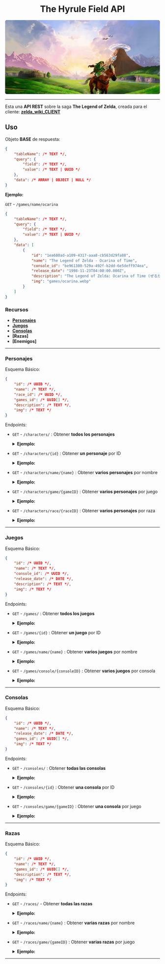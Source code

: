 <h1 align="center">The Hyrule Field API</h1>

<img src="./docs/main.jpg" height="240" width="100%" style="object-fit: cover; border-radius: 5px;">

---

Esta una **API REST** sobre la saga **The Legend of Zelda**, creada para el cliente: **[zelda_wiki_CLIENT](https://github.com/nox456/zelda_wiki_CLIENT)** 

## Uso
Objeto **BASE** de respuesta:

```json
{
    "tableName": /* TEXT */,
    "query": {
        "field": /* TEXT */,
        "value": /* TEXT | UUID */
    },
    "data": /* ARRAY | OBJECT | NULL */
}
```

**Ejemplo:**

`GET` - `/games/name/ocarina`

```json
{
    "tableName": /* TEXT */,
    "query": {
        "field": /* TEXT */,
        "value": /* TEXT | UUID */
    },
    "data": [
        {
            "id": "1ea680ad-a109-4317-aaa8-cb563d29fa88",
            "name": "The Legend of Zelda - Ocarina of Time",
            "console_id": "be961300-529a-492f-b2dd-6e5deff974ea",
            "release_date": "1998-11-23T04:00:00.000Z",
            "description": "The Legend of Zelda: Ocarina of Time (ぜるだ の でんせつ とき の おかりな, Zeruda no Densetsu Toki no Okarina) es la...",
            "img": "games/ocarina.webp"
        }
    ]
}
```


### Recursos

- **[Personajes](#personajes)**
- **[Juegos](#juegos)**
- **[Consolas](#consolas)**
- **[Razas]**
- **[Enemigos]**

---

### Personajes

Esquema Básico:
```json
{
    "id": /* UUID */,
    "name": /* TEXT */,
    "race_id": /* UUID */,
    "games_id": /* UUID[] */,
    "description": /* TEXT */,
    "img": /* TEXT */
}
```

Endpoints:

- `GET` - `/characters/` : Obtener **todos los personajes**

    <details>
    <summary><strong>Ejemplo:</strong></summary>

    ```json
    [
        {
            "id": "e7e41475-9575-49eb-bd0b-a685c7fc1bef",
            "name": "Gran Hada del Poder",
            "race_id": "673ef7c5-2d5d-46a7-a4ec-6696d2021590",
            "games_id": [
                "1ea680ad-a109-4317-aaa8-cb563d29fa88",
                "27d7e693-27ad-4bc3-88f6-ed9a29e9ff84"
            ],
            "description": "La Gran Hada del Poder (Great Fairy of Power en inglés) es un personaje recurrente ...",
            "img": "characters/gran_hada_del_poder.webp"
        },
        {
            "id": "51a2e739-7a21-40c4-be01-8b0903bbc12b",
            "name": "Link",
            "race_id": "de305a29-5e5b-40b1-bbca-59479b9b6f74",
            "games_id": [
                "54c0e405-69dc-4a19-b731-df697bbfad0f",
                "1976757b-405b-4d29-b592-086cb6857ea6",
                ...
            ],
            "description": "Link (リンク, Rinku) es el nombre del protagonista de The Legend of Zelda. Es el Héroe Elegido por...",
            "img": "characters/link.webp"
        },
        ...
    ]
    ```
</details>

- `GET` - `/characters/{id}` : Obtener **un personaje** por ID

    <details>
    <summary><strong>Ejemplo:</strong></summary>

    `/characters/51a2e739-7a21-40c4-be01-8b0903bbc12b`

    ```json
    {
        "id": "51a2e739-7a21-40c4-be01-8b0903bbc12b",
        "name": "Link",
        "race_id": "de305a29-5e5b-40b1-bbca-59479b9b6f74",
        "games_id": [
            "54c0e405-69dc-4a19-b731-df697bbfad0f",
            "1976757b-405b-4d29-b592-086cb6857ea6",
            ...
        ],
        "description": "Link (リンク, Rinku) es el nombre del protagonista de The Legend of Zelda. Es el ...",
            "img": "characters/link.webp" 
    }
    ```
        
</details>


- `GET` - `/characters/name/{name}` : Obtener **varios personajes** por nombre

    <details>
        <summary><strong>Ejemplo:</strong></summary>

    `/characters/name/gano`

    ```json
    [
        {
            "id": "abc85f0d-5150-4fdf-b780-d4f5c88d6012",
            "name": "Ganon",
            "race_id": "7d1bcc39-3511-4e57-aac7-25d3776ed647",
            "games_id": [
                "54c0e405-69dc-4a19-b731-df697bbfad0f",
                "1976757b-405b-4d29-b592-086cb6857ea6",
                ...
            ],
            "description": "Ganon (ガノン, Ganon), es la forma alternativa de Ganondorf. Conocido como el ...",
            "img": "characters/ganon.webp"
        },
        {
            "id": "b1895c1e-6aab-474d-969f-31940b9af9d7",
            "name": "Ganondorf",
            "race_id": "24738b5a-5f15-4d23-9ed4-911547b65e7e",
            "games_id": [
                "1ea680ad-a109-4317-aaa8-cb563d29fa88",
                "30920bf4-0dd8-4829-a0e7-53c0eda0045b",
                ...
            ],
            "description": "Ganondorf (ガノンドロフ, Ganondorofu) también conocido como el Rey Demonio o Señor de la Oscuridad, ...",
            "img": "characters/ganondorf.webp"
        }
    ]
    ```
</details>

- `GET` - `/characters/game/{gameID}` : Obtener **varios personajes** por juego

    <details>
        <summary><strong>Ejemplo:</strong></summary>

    `/characters/game/54c0e405-69dc-4a19-b731-df697bbfad0f`
    
    ```json
    [
        {
            "id": "51a2e739-7a21-40c4-be01-8b0903bbc12b",
            "name": "Link",
            "race_id": "de305a29-5e5b-40b1-bbca-59479b9b6f74",
            "games_id": [
                "54c0e405-69dc-4a19-b731-df697bbfad0f",
                "1976757b-405b-4d29-b592-086cb6857ea6",
                ...
            ],
            "description": "Link (リンク, Rinku) es el nombre del protagonista de The Legend of Zelda...",
            "img": "characters/link.webp"
        },
        {
            "id": "10680ab0-de12-464e-91cd-ccaf6c0cdcad",
            "name": "Zelda",
            "race_id": "de305a29-5e5b-40b1-bbca-59479b9b6f74",
            "games_id": [
                "54c0e405-69dc-4a19-b731-df697bbfad0f",
                "1976757b-405b-4d29-b592-086cb6857ea6",
                ...
            ],
            "description": "La Princesa Zelda (ゼルダ姫, Zeruda-hime) es un personaje...",
            "img": "characters/zelda.webp"
        }
    ]
    ```

</details>

- `GET` - `/characters/race/{raceID}` : Obtener **varios personajes** por raza

    <details>
        <summary><strong>Ejemplo:</strong></summary>

    `/characters/race/de305a29-5e5b-40b1-bbca-59479b9b6f74`

    ```json
    [
        {
            "id": "51a2e739-7a21-40c4-be01-8b0903bbc12b",
            "name": "Link",
            "race_id": "de305a29-5e5b-40b1-bbca-59479b9b6f74",
            "games_id": [
                "54c0e405-69dc-4a19-b731-df697bbfad0f",
                "1976757b-405b-4d29-b592-086cb6857ea6",
                ...
            ],
            "description": "Link (リンク, Rinku) es el nombre del protagonista de The Legend of Zelda...",
            "img": "characters/link.webp"
        },
        {
            "id": "10680ab0-de12-464e-91cd-ccaf6c0cdcad",
            "name": "Zelda",
            "race_id": "de305a29-5e5b-40b1-bbca-59479b9b6f74",
            "games_id": [
                "54c0e405-69dc-4a19-b731-df697bbfad0f",
                "1976757b-405b-4d29-b592-086cb6857ea6",
                ...
            ],
            "description": "La Princesa Zelda (ゼルダ姫, Zeruda-hime) es un personaje...",
            "img": "characters/zelda.webp"
        }
    ]
    ```
</details>

---

### Juegos

Esquema Básico:

```json
{
    "id": /* UUID */,
    "name": /* TEXT */,
    "console_id": /* UUID */,
    "release_date": /* DATE */,
    "description": /* TEXT */,
    "img": /* TEXT */
}
```

Endpoints:

- `GET` - `/games/` : Obtener **todos los juegos**

    <details>
    <summary><strong>Ejemplo:</strong></summary>

    ```json
    [
        {
            "id": "54c0e405-69dc-4a19-b731-df697bbfad0f",
            "name": "The Legend of Zelda",
            "console_id": "7a2d73e2-02e2-484e-9e87-514009e289b3",
            "release_date": "1987-08-22T04:00:00.000Z",
            "description": "The Legend of Zelda (ゼルダの伝説, Zeruda no Densetsu), también conocido como...",
            "img": "games/zelda1.webp"
        },
        {
            "id": "1976757b-405b-4d29-b592-086cb6857ea6",
            "name": "Zelda II - The Adventure of Link",
            "console_id": "7a2d73e2-02e2-484e-9e87-514009e289b3",
            "release_date": "1988-12-01T04:00:00.000Z",
            "description": "Zelda II: The Adventure of Link (リンクの冒険, Rinku no Bōken), es la segunda...",
            "img": "games/zelda2.webp"
        },
        ...
    ]
    ```

</details>

- `GET` - `/games/{id}` : Obtener **un juego** por ID

    <details>
    <summary><strong>Ejemplo:</strong></summary>

    `/games/1ea680ad-a109-4317-aaa8-cb563d29fa88`    

    ```json
    {
        "id": "1ea680ad-a109-4317-aaa8-cb563d29fa88",
        "name": "The Legend of Zelda - Ocarina of Time",
        "console_id": "be961300-529a-492f-b2dd-6e5deff974ea",
        "release_date": "1998-11-23T04:00:00.000Z",
        "description": "The Legend of Zelda: Ocarina of Time (ぜるだ の でんせつ とき の おかりな, Zeruda no Densetsu Toki no Okarina) es la quinta entrega de saga...",
        "img": "games/ocarina.webp"
    }
    ```

</details>

- `GET` - `/games/name/{name}` : Obtener **varios juegos** por nombre

    <details>
    <summary><strong>Ejemplo:</strong></summary>

    `/games/name/ocarina`

    ```json
    [
        {
            "id": "1ea680ad-a109-4317-aaa8-cb563d29fa88",
            "name": "The Legend of Zelda - Ocarina of Time",
            "console_id": "be961300-529a-492f-b2dd-6e5deff974ea",
            "release_date": "1998-11-23T04:00:00.000Z",
            "description": "The Legend of Zelda: Ocarina of Time (ぜるだ の でんせつ とき の おかりな, Zeruda no Densetsu Toki no Okarina) es la...",
            "img": "games/ocarina.webp"
        }
    ]
    ```
</details>

- `GET` - `/games/console/{consoleID}` : Obtener **varios juegos** por consola

    <details>
    <summary><strong>Ejemplo:</strong></summary>

    `/games/console/4e0b9ba2-8c26-4fea-b187-0657eb98b2fd`

    ```json
    [
        {
            "id": "bf7bd1ae-a6d8-4438-a41b-b3ed0294ed92",
            "name": "The Legend of Zelda - Breath of the Wild",
            "console_id": "4e0b9ba2-8c26-4fea-b187-0657eb98b2fd",
            "release_date": "2017-03-03T04:00:00.000Z",
            "description": "The Legend of Zelda: Breath of the Wild ((ゼルダの伝説 ブレス オブ ザ ワイルド, Zeruda no Densetsu: Buresu obu za Wairudo en japonés)) es el...",
            "img": "games/breath_of_the_wild.webp"
        },
        {
            "id": "526acc74-fa42-4b70-83ae-a44a9dc60bc7",
            "name": "The Legend of Zelda - Tears of the Kingdom",
            "console_id": "4e0b9ba2-8c26-4fea-b187-0657eb98b2fd",
            "release_date": "2023-05-12T04:00:00.000Z",
            "description": "The Legend of Zelda: Tears of the Kingdom (ゼルダの伝説 ティアーズ オブ ザ キングダム, Zeruda no Densetsu Tiāzu obu za Kingudamu)...",
            "img": "games/tears_of_the_kingdom.webp"
        }
    ]
    ```
</details>

---

### Consolas

Esquema Básico:

```json
{
    "id": /* UUID */,
    "name": /* TEXT */,
    "release_date": /* DATE */,
    "games_id": /* UUID[] */,
    "img": /* TEXT */
}
```

Endpoints:

- `GET` - `/consoles/` : Obtener **todas las consolas**

    <details>
    <summary><strong>Ejemplo:</strong></summary>

    ```json
    [
        {
            "id": "0bf87ff7-3739-4323-b330-918d3b402498",
            "name": "Nintendo Entertainment System (NES)",
            "release_date": "1985-11-18T04:00:00.000Z",
            "games_id": [
                "a49ca111-cfe1-43a5-bdc7-046df9fbfb00",
                "6a25c091-cd12-46e0-9a72-a65f2aa39458"
            ],
            "img": "consoles/nes.webp"
        },
        {
            "id": "c8b06553-194a-4ef3-ac9e-8e983595bce0",
            "name": "Super Nintendo Entertainment System (SNES)",
            "release_date": "1991-08-13T04:00:00.000Z",
            "games_id": [
                "c1847bab-a0d9-4e90-b92c-03e18bcf3f54"
            ],
            "img": "consoles/snes.webp"
        }
    ]
    ```

</details>

- `GET` - `/consoles/{id}` : Obtener **una consola** por ID

    <details>
    <summary><strong>Ejemplo:</strong></summary>

    `/consoles/3c87a279-d9b6-478b-92d3-50cb5ea3165b`

    ```json
    {
        "id": "3c87a279-d9b6-478b-92d3-50cb5ea3165b",
        "name": "Nintendo GameCube",
        "release_date": "2001-11-18T04:00:00.000Z",
        "games_id": [
            "ece9d029-876b-4d1c-b0e7-54e835756684",
            "25578af4-b2ac-4d2e-811b-60237b94d360",
            "66e809ea-cfbd-4f4f-92bf-dabf9979ff63"
        ],
        "img": "consoles/gamecube.webp"
    }
    ```

</details>

- `GET` - `/consoles/game/{gameID}` : Obtener **una consola** por juego

    <details>
    <summary><strong>Ejemplo:</strong></summary>

    `/consoles/game/c1847bab-a0d9-4e90-b92c-03e18bcf3f54`

    ```json
    {
        "id": "c8b06553-194a-4ef3-ac9e-8e983595bce0",
        "name": "Super Nintendo Entertainment System (SNES)",
        "release_date": "1991-08-13T04:00:00.000Z",
        "games_id": [
            "c1847bab-a0d9-4e90-b92c-03e18bcf3f54"
        ],
        "img": "consoles/snes.webp"
    }
    ```
</details>

---

### Razas

Esquema Básico:

```json
{
    "id": /* UUID */,
    "name": /* TEXT */,
    "games_id": /* UUID[] */,
    "description": /* TEXT */,
    "img": /* TEXT */
}
```

Endpoints:

- `GET` - `/races/` - Obtener **todas las razas**

    <details>
    <summary><strong>Ejemplo:</strong></summary>

    ```json
    [
        {
            "id": "de305a29-5e5b-40b1-bbca-59479b9b6f74",
            "name": "Hyliano",
            "games_id": [
                "54c0e405-69dc-4a19-b731-df697bbfad0f",
                "1976757b-405b-4d29-b592-086cb6857ea6",
                ...
            ],
            "description": "Los Hylianos (ハイリア族, Hairia-zoku), también conocidos como los Hylians, son una...",
            "img": "races/hyliano.webp"
        },
        {
            "id": "a31ce347-5d14-4e4b-aea4-b60e83ae04b7",
            "name": "Kokiri",
            "games_id": [
                "1ea680ad-a109-4317-aaa8-cb563d29fa88",
                "30920bf4-0dd8-4829-a0e7-53c0eda0045b"
            ],
            "description": "Los Kokiri (コキリ, Kokiri), son una raza que habita aparece en Ocarina of Time y en The Wind Waker. Ellos habitan en el...",
            "img": "races/kokiri.webp"
        },
        ...
    ]
    ```
</details>

- `GET` - `/races/name/{name}` : Obtener **varias razas** por nombre
    
    <details>
    <summary><strong>Ejemplo:</strong></summary>

    `/races/name/hylia` 

    ```json
    [
        {
            "id": "de305a29-5e5b-40b1-bbca-59479b9b6f74",
            "name": "Hyliano",
            "games_id": [
                "54c0e405-69dc-4a19-b731-df697bbfad0f",
                "1976757b-405b-4d29-b592-086cb6857ea6",
                ...
            ],
            "description": "Los Hylianos (ハイリア族, Hairia-zoku), también conocidos como los Hylians...",
            "img": "races/hyliano.webp"
        }
    ]
    ```
</details>

- `GET` - `/races/game/{gameID}` : Obtener **varias razas** por juego

    <details>
    <summary><strong>Ejemplo:</strong></summary>

    `/races/game/a49ca111-cfe1-43a5-bdc7-046df9fbfb00`

    ```json
    [
        {
            "id": "4afc7454-2be2-44b3-8f91-6c93c20bd82d",
            "name": "Hyliano",
            "games_id": [
                "a49ca111-cfe1-43a5-bdc7-046df9fbfb00",
                "6a25c091-cd12-46e0-9a72-a65f2aa39458",
                ...
            ],
            "description": "Los Hylianos (ハイリア族, Hairia-zoku), también conocidos como los Hylians, son una raza de...",
            "img": "races/hyliano.webp"
        },
        {
            "id": "40535a79-fd0c-4077-89f4-723ee8cc0fca",
            "name": "Hada",
            "games_id": [
                "a49ca111-cfe1-43a5-bdc7-046df9fbfb00",
                "6a25c091-cd12-46e0-9a72-a65f2aa39458",
                ...
            ],
            "description": "Las Hadas (妖精, Yōsei) constituyen un elemento habitual en la saga The Legend of Zelda. Son un tipo de...",
            "img": "races/hada.webp"
        }
    ]
    ```
</details>

---
